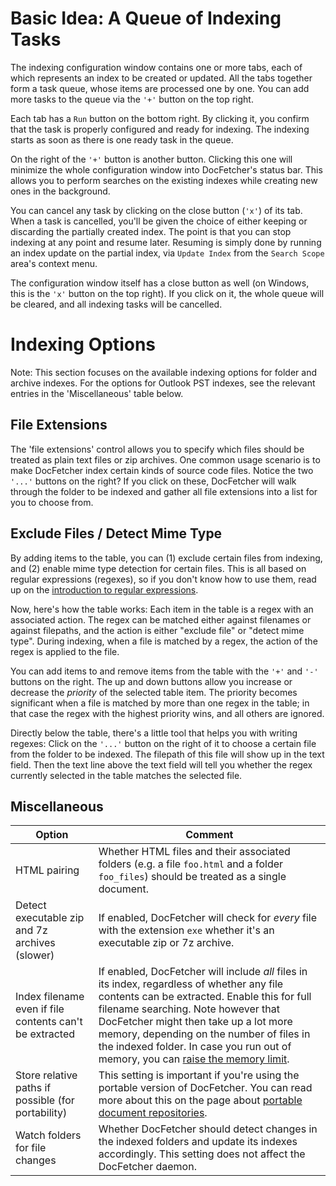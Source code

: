 Basic Idea: A Queue of Indexing Tasks
=====================================
The indexing configuration window contains one or more tabs, each of which represents an index to be created or updated. All the tabs together form a task queue, whose items are processed one by one. You can add more tasks to the queue via the `'+'` button on the top right.

Each tab has a `Run` button on the bottom right. By clicking it, you confirm that the task is properly configured and ready for indexing. The indexing starts as soon as there is one ready task in the queue.

On the right of the `'+'` button is another button. Clicking this one will minimize the whole configuration window into DocFetcher's status bar. This allows you to perform searches on the existing indexes while creating new ones in the background.

You can cancel any task by clicking on the close button (`'x'`) of its tab. When a task is cancelled, you'll be given the choice of either keeping or discarding the partially created index. The point is that you can stop indexing at any point and resume later. Resuming is simply done by running an index update on the partial index, via `Update Index` from the `Search Scope` area's context menu.

The configuration window itself has a close button as well (on Windows, this is the `'x'` button on the top right). If you click on it, the whole queue will be cleared, and all indexing tasks will be cancelled.

Indexing Options
================
Note: This section focuses on the available indexing options for folder and archive indexes. For the options for Outlook PST indexes, see the relevant entries in the 'Miscellaneous' table below.

File Extensions
---------------
The 'file extensions' control allows you to specify which files should be treated as plain text files or zip archives. One common usage scenario is to make DocFetcher index certain kinds of source code files. Notice the two `'...'` buttons on the right? If you click on these, DocFetcher will walk through the folder to be indexed and gather all file extensions into a list for you to choose from.

Exclude Files / Detect Mime Type
--------------------------------
By adding items to the table, you can (1) exclude certain files from indexing, and (2) enable mime type detection for certain files. This is all based on regular expressions (regexes), so if you don't know how to use them, read up on the [introduction to regular expressions](Regular_Expressions.html).

Now, here's how the table works: Each item in the table is a regex with an associated action. The regex can be matched either against filenames or against filepaths, and the action is either "exclude file" or "detect mime type". During indexing, when a file is matched by a regex, the action of the regex is applied to the file.

You can add items to and remove items from the table with the `'+'` and `'-'` buttons on the right. The up and down buttons allow you increase or decrease the *priority* of the selected table item. The priority becomes significant when a file is matched by more than one regex in the table; in that case the regex with the highest priority wins, and all others are ignored.

Directly below the table, there's a little tool that helps you with writing regexes: Click on the `'...'` button on the right of it to choose a certain file from the folder to be indexed. The filepath of this file will show up in the text field. Then the text line above the text field will tell you whether the regex currently selected in the table matches the selected file.

Miscellaneous
-------------
Option | Comment
-------|--------
HTML pairing  |  Whether HTML files and their associated folders (e.g. a file `foo.html` and a folder `foo_files`) should be treated as a single document.
Detect executable zip and 7z archives (slower)  |  If enabled, DocFetcher will check for *every* file with the extension `exe` whether it's an executable zip or 7z archive.
Index filename even if file contents can't be extracted  |  If enabled, DocFetcher will include *all* files in its index, regardless of whether any file contents can be extracted. Enable this for full filename searching. Note however that DocFetcher might then take up a lot more memory, depending on the number of files in the indexed folder. In case you run out of memory, you can [raise the memory limit](Memory_Limit.html).
Store relative paths if possible (for portability)  |  This setting is important if you're using the portable version of DocFetcher. You can read more about this on the page about [portable document repositories](Portable_Repositories.html).
Watch folders for file changes  |  Whether DocFetcher should detect changes in the indexed folders and update its indexes accordingly. This setting does not affect the DocFetcher daemon.
